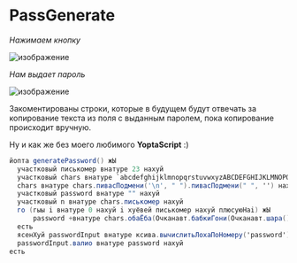 # PassGenerate

*Нажимаем кнопку*

![изображение](https://user-images.githubusercontent.com/88831850/142056858-0e35acfc-0bd9-4219-99ad-71d962bee147.png)

*Нам выдает пароль*

![изображение](https://user-images.githubusercontent.com/88831850/142056883-69f719c4-5eae-42bf-9bef-489d93daa321.png)


Закоментированы строки, которые в будущем будут отвечать за копирование текста из поля с выданным паролем, пока копирование происходит вручную.

Ну и как же без моего любимого **YoptaScript** :)

```cs
йопта generatePassword() жЫ
  участковый писькомер внатуре 23 нахуй
  участковый chars внатуре `abcdefghijklmnopqrstuvwxyzABCDEFGHIJKLMNOPQRSTUVWXYZ0123456789чобля@#$%^&*-()` нахуй
  chars внатуре chars.пивасПодмени('\n', " ").пивасПодмени(" ", '') нахуй
  участковый password внатуре "" нахуй
  участковый n внатуре chars.писькомер нахуй
  го (гыы i внатуре 0 нахуй i хуёвей писькомер нахуй плюсуюНаi) жЫ
      password +внатуре chars.обаЁба(Очканавт.бабкиГони(Очканавт.шара() * n)) нахуй
  есть
  ясенХуй passwordInput внатуре ксива.вычислитьЛохаПоНомеру('password') нахуй
  passwordInput.валио внатуре password нахуй
есть
```
